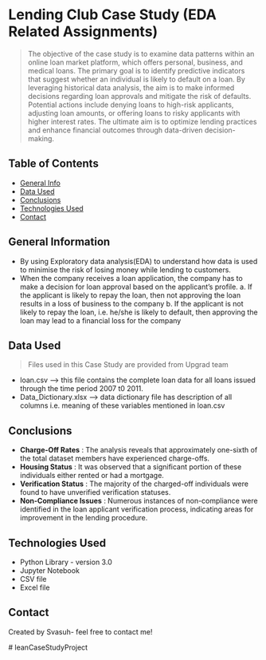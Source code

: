 # Lending Club Case Study (EDA Related Assignments)
> The objective of the case study is to examine data patterns within an online loan market platform, which offers personal, business, and medical loans. The primary goal is to identify predictive indicators that suggest whether an individual is likely to default on a loan. By leveraging historical data analysis, the aim is to make informed decisions regarding loan approvals and mitigate the risk of defaults. Potential actions include denying loans to high-risk applicants, adjusting loan amounts, or offering loans to risky applicants with higher interest rates. The ultimate aim is to optimize lending practices and enhance financial outcomes through data-driven decision-making.


## Table of Contents
* [General Info](#general-information)
* [Data Used](#data-used)
* [Conclusions](#conclusions)
* [Technologies Used](#technologies-used)
* [Contact](#contact)

<!-- You can include any other section that is pertinent to your problem -->

## General Information
- By using  Exploratory data analysis(EDA) to understand how data is used to minimise the risk of losing money while lending to customers.
- When the company receives a loan application, the company has to make a decision for loan approval based on the applicant’s profile.
    a. If the applicant is likely to repay the loan, then not approving the loan results in a loss of business to the company
    b. If the applicant is not likely to repay the loan, i.e. he/she is likely to default, then approving the loan may lead to a financial loss for the company
  
## Data Used
> Files used in this Case Study are provided from Upgrad team
- loan.csv --> this file contains the complete loan data for all loans issued through the time period 2007 t0 2011.
- Data_Dictionary.xlsx --> data dictionary file has description of all columns i.e. meaning of these variables mentioned in loan.csv

## Conclusions
- **Charge-Off Rates**        :    The analysis reveals that approximately one-sixth of the total dataset members have experienced charge-offs.
- **Housing Status**          :    It was observed that a significant portion of these individuals either rented or had a mortgage.
- **Verification Status**     :    The majority of the charged-off individuals were found to have unverified verification statuses.
- **Non-Compliance Issues**   :    Numerous instances of non-compliance were identified in the loan applicant verification process, indicating areas for improvement in the                                    lending procedure.

## Technologies Used
- Python Library - version 3.0
- Jupyter Notebook 
- CSV file
- Excel file

## Contact
Created by Svasuh- feel free to contact me!


<!-- Optional -->
<!-- ## License -->
<!-- This project is open source and available under the [... License](). -->

<!-- You don't have to include all sections - just the one's relevant to your project --># leanCaseStudyProject
